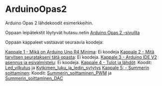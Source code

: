 # ArduinoOpas2
Arduino Opas 2 lähdekoodit esimerkkeihin.

Oppaan leipätekstit löytyvät hutasu.netin [Arduino Opas 2 -sivuilta](https://www.hutasu.net/mikrokontrollerit/arduino-opas-2-arduino-uno-r4-minima/)

Oppaan kappaleet vastaavat seuraavia koodeja:

[Kappale 1 - Mikä on Arduino Uno R4 Minima](https://www.hutasu.net/mikrokontrollerit/arduino-opas-2-arduino-uno-r4-minima/mika-on-arduino-uno-r4-minima/): Ei koodeja
[Kappale 2 - Mitä tarvitsen seuratakseni tätä opasta](https://www.hutasu.net/mikrokontrollerit/arduino-opas-2-arduino-uno-r4-minima/mita-tarvitsen-seuratakseni-tata-opasta/): Ei koodeja.
[Kappale 3 - Arduino IDE V2 asennus ja esivalmistelu](https://www.hutasu.net/mikrokontrollerit/arduino-opas-2-arduino-uno-r4-minima/arduino-ide-v2-asennus-ja-esivalmistelu/): Ei koodeja.
[Kappale 4 - Tulot ja lähdöt](https://www.hutasu.net/mikrokontrollerit/arduino-opas-2-arduino-uno-r4-minima/4-tulot-ja-lahdot/): Koodit: [Led_vilkutus](https://github.com/hutasunet/ArduinoOpas2/tree/main/Led_vilkutus) ja [Kytkimen_luku_ja_ledin_sytytys](https://github.com/hutasunet/ArduinoOpas2/tree/main/Kytkimen_luku_ja_ledin_sytytys)
[Kappale 5: - Summerin soittaminen](https://www.hutasu.net/mikrokontrollerit/arduino-opas-2-arduino-uno-r4-minima/5-summerin-soittaminen/): Koodit: [Summerin_soittaminen_PWM](https://github.com/hutasunet/ArduinoOpas2/tree/main/Summerin_soittaminen_PWM) ja [Summerin_soittaminen_DAC](https://github.com/hutasunet/ArduinoOpas2/tree/main/Summerin_soittaminen_DAC)
